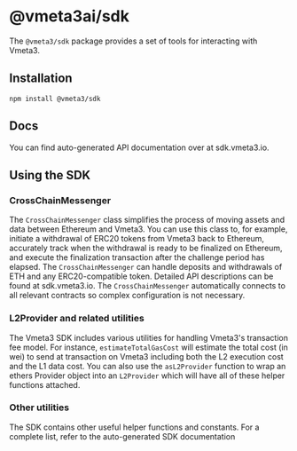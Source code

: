 # @vmeta3ai/sdk

The `@vmeta3/sdk` package provides a set of tools for interacting with Vmeta3.

## Installation

```
npm install @vmeta3/sdk
```

## Docs

You can find auto-generated API documentation over at sdk.vmeta3.io.

## Using the SDK

### CrossChainMessenger

The `CrossChainMessenger` class simplifies the process of moving assets and data between Ethereum and Vmeta3.
You can use this class to, for example, initiate a withdrawal of ERC20 tokens from Vmeta3 back to Ethereum, accurately track when the withdrawal is ready to be finalized on Ethereum, and execute the finalization transaction after the challenge period has elapsed.
The `CrossChainMessenger` can handle deposits and withdrawals of ETH and any ERC20-compatible token.
Detailed API descriptions can be found at sdk.vmeta3.io.
The `CrossChainMessenger` automatically connects to all relevant contracts so complex configuration is not necessary.

### L2Provider and related utilities

The Vmeta3 SDK includes various utilities for handling Vmeta3's transaction fee model.
For instance, `estimateTotalGasCost` will estimate the total cost (in wei) to send at transaction on Vmeta3 including both the L2 execution cost and the L1 data cost.
You can also use the `asL2Provider` function to wrap an ethers Provider object into an `L2Provider` which will have all of these helper functions attached.

### Other utilities

The SDK contains other useful helper functions and constants.
For a complete list, refer to the auto-generated SDK documentation
